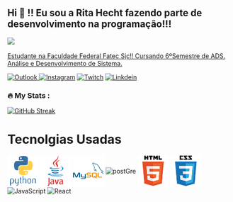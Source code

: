 ## Hi 👋 !! Eu sou a Rita Hecht fazendo parte de desenvolvimento na programação!!!

<a href="https://fatecsjc-prd.azurewebsites.net/index.php" target="_blank"><img height="40" src="https://user-images.githubusercontent.com/90328117/161254359-c6392c85-9f18-4993-9dbf-f1057c8d5a83.png"> <p> Estudante na Faculdade Federal Fatec Sjc!!
Cursando 6ºSemestre de ADS. Análise e Desenvolvimento de Sistema. 



<a href = "mailto:rita.hecht@outlook.com">![Outlook](https://img.shields.io/badge/Microsoft_Outlook-0078D4?style=for-the-badge&logo=microsoft-outlook&logoColor=white)
[![Instagram](https://img.shields.io/badge/Instagram-E4405F?style=for-the-badge&logo=instagram&logoColor=white)](https://www.instagram.com/rita_hecht/)
[![Twitch](https://img.shields.io/badge/Twitch-9146FF?style=for-the-badge&logo=twitch&logoColor=white)]()
[![Linkdein](https://img.shields.io/badge/LinkedIn-0077B5?style=for-the-badge&logo=linkedin&logoColor=white)]()



### :fire: My Stats :

[![GitHub Streak](http://github-readme-streak-stats.herokuapp.com?user=ritahecht&theme=tokyonight)](https://git.io/streak-stats)


# Tecnolgias Usadas

<div style="display: inline_block">
   <img align="center" alt="Python"  width="70"src="https://raw.githubusercontent.com/devicons/devicon/1119b9f84c0290e0f0b38982099a2bd027a48bf1/icons/python/python-original-wordmark.svg" />
  <img align="center" alt="java"  width="70"src="https://raw.githubusercontent.com/devicons/devicon/1119b9f84c0290e0f0b38982099a2bd027a48bf1/icons/java/java-original-wordmark.svg" />
   <img align="center" alt="Mysql"  width="70"src="https://raw.githubusercontent.com/devicons/devicon/1119b9f84c0290e0f0b38982099a2bd027a48bf1/icons/mysql/mysql-original-wordmark.svg" />
    <img align="center" alt="postGre"  width="70"src="https://github.com/ritahecht/ritahecht/assets/89950512/b8c3c9a2-d210-4aa5-a007-df595b037727" />
    <img align="center" alt="Html"  width="70"src="https://raw.githubusercontent.com/devicons/devicon/1119b9f84c0290e0f0b38982099a2bd027a48bf1/icons/html5/html5-original-wordmark.svg" />
    <img align="center" alt="Css"  width="70"src="https://raw.githubusercontent.com/devicons/devicon/1119b9f84c0290e0f0b38982099a2bd027a48bf1/icons/css3/css3-original-wordmark.svg" />
    <img align="center" alt="JavaScript"  width="70"src="https://github.com/ritahecht/ritahecht/assets/89950512/a11d575b-0a42-4e79-a1ab-1d787d9c78f7"/>
     <img align="center" alt="React"
     width="70"src="https://github.com/ritahecht/ritahecht/assets/89950512/08a00ff1-9c24-4abb-8217-041fd1a62386"/>
        
</div><br/>
